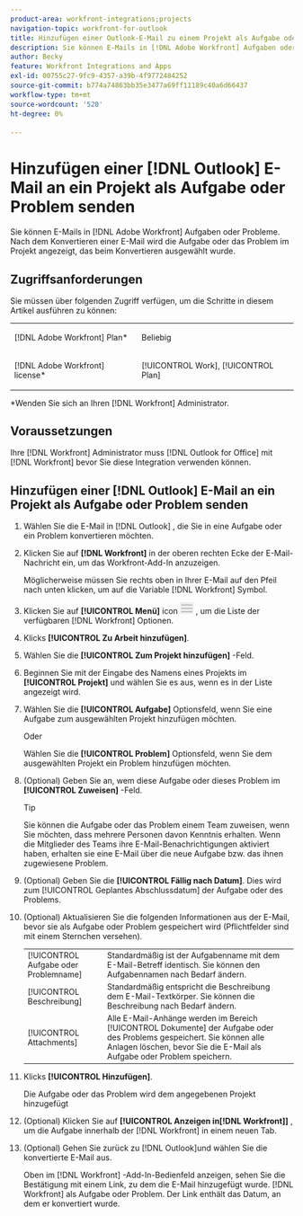 ```yaml
---
product-area: workfront-integrations;projects
navigation-topic: workfront-for-outlook
title: Hinzufügen einer Outlook-E-Mail zu einem Projekt als Aufgabe oder Problem
description: Sie können E-Mails in [!DNL Adobe Workfront] Aufgaben oder Probleme. Nach dem Konvertieren einer E-Mail wird die Aufgabe oder das Problem im Projekt angezeigt, das beim Konvertieren ausgewählt wurde.
author: Becky
feature: Workfront Integrations and Apps
exl-id: 00755c27-9fc9-4357-a39b-4f9772484252
source-git-commit: b774a74863bb35e3477a69ff11189c40a6d66437
workflow-type: tm+mt
source-wordcount: '520'
ht-degree: 0%

---
```


# Hinzufügen einer [!DNL Outlook] E-Mail an ein Projekt als Aufgabe oder Problem senden

Sie können E-Mails in [!DNL Adobe Workfront] Aufgaben oder Probleme. Nach dem Konvertieren einer E-Mail wird die Aufgabe oder das Problem im Projekt angezeigt, das beim Konvertieren ausgewählt wurde.

## Zugriffsanforderungen

Sie müssen über folgenden Zugriff verfügen, um die Schritte in diesem Artikel ausführen zu können:

<table style="table-layout:auto"> 
 <col> 
 <col> 
 <tbody> 
  <tr> 
   <td role="rowheader">[!DNL Adobe Workfront] Plan*</td> 
   <td> <p>Beliebig</p> </td> 
  </tr> 
  <tr> 
   <td role="rowheader">[!DNL Adobe Workfront] license*</td> 
   <td> <p>[!UICONTROL Work], [!UICONTROL Plan]</p> </td> 
  </tr> 
 </tbody> 
</table>

&#42;Wenden Sie sich an Ihren [!DNL Workfront] Administrator.

## Voraussetzungen

Ihre [!DNL Workfront] Administrator muss [!DNL Outlook for Office] mit [!DNL Workfront] bevor Sie diese Integration verwenden können.

## Hinzufügen einer [!DNL Outlook] E-Mail an ein Projekt als Aufgabe oder Problem senden

1. Wählen Sie die E-Mail in [!DNL Outlook] , die Sie in eine Aufgabe oder ein Problem konvertieren möchten.
1. Klicken Sie auf **[!DNL Workfront]** in der oberen rechten Ecke der E-Mail-Nachricht ein, um das Workfront-Add-In anzuzeigen.

   Möglicherweise müssen Sie rechts oben in Ihrer E-Mail auf den Pfeil nach unten klicken, um auf die Variable [!DNL Workfront] Symbol.

1. Klicken Sie auf **[!UICONTROL Menü]** icon ![o365_addin_menu_icon.png](assets/o365-addin-menu2-icon.png) , um die Liste der verfügbaren [!DNL Workfront] Optionen.



1. Klicks **[!UICONTROL Zu Arbeit hinzufügen]**.

1. Wählen Sie die **[!UICONTROL Zum Projekt hinzufügen]** -Feld.
1. Beginnen Sie mit der Eingabe des Namens eines Projekts im **[!UICONTROL Projekt]** und wählen Sie es aus, wenn es in der Liste angezeigt wird.
1. Wählen Sie die **[!UICONTROL Aufgabe]** Optionsfeld, wenn Sie eine Aufgabe zum ausgewählten Projekt hinzufügen möchten.

   Oder

   Wählen Sie die **[!UICONTROL Problem]** Optionsfeld, wenn Sie dem ausgewählten Projekt ein Problem hinzufügen möchten.

1. (Optional) Geben Sie an, wem diese Aufgabe oder dieses Problem im **[!UICONTROL Zuweisen]** -Feld.

   >[!TIP]
   >
   >Sie können die Aufgabe oder das Problem einem Team zuweisen, wenn Sie möchten, dass mehrere Personen davon Kenntnis erhalten. Wenn die Mitglieder des Teams ihre E-Mail-Benachrichtigungen aktiviert haben, erhalten sie eine E-Mail über die neue Aufgabe bzw. das ihnen zugewiesene Problem.


1. (Optional) Geben Sie die **[!UICONTROL Fällig nach Datum]**. Dies wird zum [!UICONTROL Geplantes Abschlussdatum] der Aufgabe oder des Problems.
1. (Optional) Aktualisieren Sie die folgenden Informationen aus der E-Mail, bevor sie als Aufgabe oder Problem gespeichert wird (Pflichtfelder sind mit einem Sternchen versehen).

   <table style="table-layout:auto">
      <tr>
        <td>[!UICONTROL Aufgabe oder Problemname]</td>
        <td>Standardmäßig ist der Aufgabenname mit dem E-Mail-Betreff identisch. Sie können den Aufgabennamen nach Bedarf ändern.</td>
        <td></td>
      </tr>
      <tr>
        <td>[!UICONTROL Beschreibung]</td>
        <td>Standardmäßig entspricht die Beschreibung dem E-Mail-Textkörper. Sie können die Beschreibung nach Bedarf ändern.</td>
      </tr>
      <tr>
        <td>[!UICONTROL Attachments]</td>
        <td>Alle E-Mail-Anhänge werden im Bereich [!UICONTROL Dokumente] der Aufgabe oder des Problems gespeichert. Sie können alle Anlagen löschen, bevor Sie die E-Mail als Aufgabe oder Problem speichern.</td>
      </tr>
   </table>

1. Klicks **[!UICONTROL Hinzufügen]**.

   Die Aufgabe oder das Problem wird dem angegebenen Projekt hinzugefügt

1. (Optional) Klicken Sie auf **[!UICONTROL Anzeigen in[!DNL Workfront]]** , um die Aufgabe innerhalb der [!DNL Workfront] in einem neuen Tab.

1. (Optional) Gehen Sie zurück zu [!DNL Outlook]und wählen Sie die konvertierte E-Mail aus.

   Oben im [!DNL Workfront] -Add-In-Bedienfeld anzeigen, sehen Sie die Bestätigung mit einem Link, zu dem die E-Mail hinzugefügt wurde. [!DNL Workfront] als Aufgabe oder Problem. Der Link enthält das Datum, an dem er konvertiert wurde.



